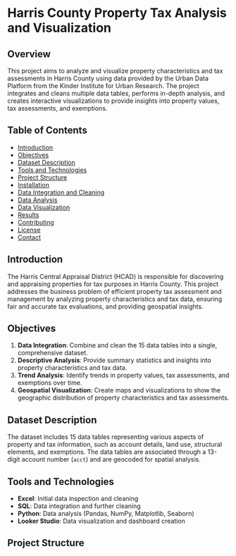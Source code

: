 # Harris County Property Tax Analysis and Visualization

## Overview
This project aims to analyze and visualize property characteristics and tax assessments in Harris County using data provided by the Urban Data Platform from the Kinder Institute for Urban Research. The project integrates and cleans multiple data tables, performs in-depth analysis, and creates interactive visualizations to provide insights into property values, tax assessments, and exemptions.

## Table of Contents
- [Introduction](#introduction)
- [Objectives](#objectives)
- [Dataset Description](#dataset-description)
- [Tools and Technologies](#tools-and-technologies)
- [Project Structure](#project-structure)
- [Installation](#installation)
- [Data Integration and Cleaning](#data-integration-and-cleaning)
- [Data Analysis](#data-analysis)
- [Data Visualization](#data-visualization)
- [Results](#results)
- [Contributing](#contributing)
- [License](#license)
- [Contact](#contact)

## Introduction
The Harris Central Appraisal District (HCAD) is responsible for discovering and appraising properties for tax purposes in Harris County. This project addresses the business problem of efficient property tax assessment and management by analyzing property characteristics and tax data, ensuring fair and accurate tax evaluations, and providing geospatial insights.

## Objectives
1. **Data Integration**: Combine and clean the 15 data tables into a single, comprehensive dataset.
2. **Descriptive Analysis**: Provide summary statistics and insights into property characteristics and tax data.
3. **Trend Analysis**: Identify trends in property values, tax assessments, and exemptions over time.
4. **Geospatial Visualization**: Create maps and visualizations to show the geographic distribution of property characteristics and tax assessments.

## Dataset Description
The dataset includes 15 data tables representing various aspects of property and tax information, such as account details, land use, structural elements, and exemptions. The data tables are associated through a 13-digit account number (`acct`) and are geocoded for spatial analysis.

## Tools and Technologies
- **Excel**: Initial data inspection and cleaning
- **SQL**: Data integration and further cleaning
- **Python**: Data analysis (Pandas, NumPy, Matplotlib, Seaborn)
- **Looker Studio**: Data visualization and dashboard creation

## Project Structure
